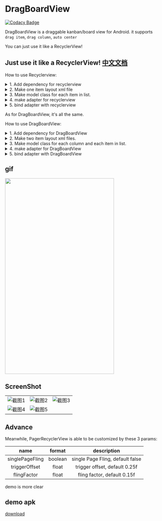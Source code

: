 # DragBoardView

[![Codacy Badge](https://api.codacy.com/project/badge/Grade/660b2a6d67e9426fa887d782fdc22bd1)](https://app.codacy.com/app/LinXueyuanStdio/DragBoardView?utm_source=github.com&utm_medium=referral&utm_content=LinXueyuanStdio/DragBoardView&utm_campaign=Badge_Grade_Dashboard)


DragBoardView is a draggable kanban/board view for Android. it supports `drag item`, `drag column`, `auto center`

You can just use it like a RecyclerView!

## Just use it like a RecyclerView! [中文文档](https://github.com/LinXueyuanStdio/DragBoardView/blob/master/README_zh.md)

How to use Recyclerview:

<details>
  <summary>1. Add dependency for recyclerview</summary>

```
compile 'com.android.support:recyclerview-v7:23.1.0'
```

Add recyclerview in main layout file

```xml
<?xml version="1.0" encoding="utf-8"?>
<LinearLayout
    xmlns:android="http://schemas.android.com/apk/res/android"
    xmlns:app="http://schemas.android.com/apk/res-auto"
    android:orientation="vertical"
    android:layout_width="match_parent"
    android:layout_height="match_parent"
    >
    <android.support.v7.widget.RecyclerView
        android:id="@+id/item_list"
        android:layout_width="match_parent"
        android:layout_height="match_parent"
        android:scrollbars="vertical"
        />
</LinearLayout>
```

</details>

<details>
  <summary>2. Make one item layout xml file</summary>

```xml
<LinearLayout xmlns:android="http://schemas.android.com/apk/res/android"
android:orientation="horizontal"
android:layout_width="match_parent"
android:layout_height="wrap_content">

    <TextView
        android:id="@+id/txtChords"
        android:layout_height="wrap_content"
        android:layout_width="wrap_content"
        android:layout_gravity="center_horizontal"
        />
    <TextView
        android:layout_height="wrap_content"
        android:layout_width="wrap_content"
        android:id="@+id/txtLyrics"/>

</LinearLayout>
```
</details>

<details>
  <summary>3. Make model class for each item in list.</summary>

 it can be any custom class.

```java
public class Item {

    private String name;

    public Item(String n) {
        name = n;
    }
    public String getName() {
        return name;
    }

    public void setName(String name) {
        this.name = name;
    }
}
```
</details>

<details>
  <summary>4. make adapter for recyclerview</summary>

```java
import androidx.recyclerview.widget.RecyclerView;
import android.util.Log;
import android.view.LayoutInflater;
import android.view.View;
import android.view.ViewGroup;
import android.widget.TextView;
import com.codexpedia.list.viewholder.R;
import java.util.ArrayList;

public class ItemArrayAdapter extends RecyclerView.Adapter<ItemArrayAdapter.ViewHolder> {

    //All methods in this adapter are required for a bare minimum recyclerview adapter
    private int listItemLayout;
    private ArrayList<Item> itemList;
    // Constructor of the class
    public ItemArrayAdapter(int layoutId, ArrayList<Item> itemList) {
        listItemLayout = layoutId;
        this.itemList = itemList;
    }

    // get the size of the list
    @Override
    public int getItemCount() {
        return itemList == null ? 0 : itemList.size();
    }


    // specify the row layout file and click for each row
    @Override
    public ViewHolder onCreateViewHolder(ViewGroup parent, int viewType) {
        View view = LayoutInflater.from(parent.getContext()).inflate(listItemLayout, parent, false);
        ViewHolder myViewHolder = new ViewHolder(view);
        return myViewHolder;
    }

    // load data in each row element
    @Override
    public void onBindViewHolder(final ViewHolder holder, final int listPosition) {
        TextView item = holder.item;
        item.setText(itemList.get(listPosition).getName());
    }

    // Static inner class to initialize the views of rows
    static class ViewHolder extends RecyclerView.ViewHolder implements View.OnClickListener {
        public TextView item;
        public ViewHolder(View itemView) {
            super(itemView);
            itemView.setOnClickListener(this);
            item = (TextView) itemView.findViewById(R.id.txtChords);
        }
        @Override
        public void onClick(View view) {
            Log.d("onclick", "onClick " + getLayoutPosition() + " " + item.getText());
        }
    }
```
</details>


<details>
  <summary>5. bind adapter with recyclerview</summary>

```java
import android.os.Bundle;
import androidx.appcompat.app.AppCompatActivity;
import androidx.recyclerview.widget.DefaultItemAnimator;
import androidx.recyclerview.widget.LinearLayoutManager;
import androidx.recyclerview.widget.RecyclerView;

import com.codexpedia.list.viewholder.R;

import java.util.ArrayList;

public class MainActivity extends AppCompatActivity {

    RecyclerView recyclerView;

    @Override
    protected void onCreate(Bundle savedInstanceState) {
        super.onCreate(savedInstanceState);
        setContentView(R.layout.activity_main);

        // Initializing list view with the custom adapter
        ArrayList <Item> itemList = new ArrayList<Item>();

        ItemArrayAdapter itemArrayAdapter = new ItemArrayAdapter(R.layout.list_item, itemList);
        recyclerView = (RecyclerView) findViewById(R.id.item_list);
        recyclerView.setLayoutManager(new LinearLayoutManager(this));
        recyclerView.setItemAnimator(new DefaultItemAnimator());
        recyclerView.setAdapter(itemArrayAdapter);

        // Populating list items
        for(int i=0; i<100; i++) {
            itemList.add(new Item("Item " + i));
        }

    }

}
```

</details>



As for DragBoardView, it's all the same.

How to use DragBoardView:

<details>
  <summary>1. Add dependency for DragBoardView</summary>

Add it in your `root` `build.gradle` at the end of repositories:
```gradle
allprojects {
    repositories {
        ...
        maven { url 'https://jitpack.io' }
    }
}
```
Add the dependency
```gradle
dependencies {
    compile 'com.github.LinXueyuanStdio:DragBoardView:v1.0.0'
}
```

declare it in your main layout xml file:

```xml

<?xml version="1.0" encoding="utf-8"?>
<RelativeLayout xmlns:android="http://schemas.android.com/apk/res/android"
                android:layout_width="match_parent"
                android:layout_height="match_parent"
                android:fitsSystemWindows="true">

    <android.support.v7.widget.Toolbar
        android:id="@+id/toolbar"
        android:layout_width="match_parent"
        android:layout_height="?attr/actionBarSize"
        android:background="?attr/colorPrimary"/>

    <com.time.cat.dragboardview.DragBoardView
        android:id="@+id/layout_main"
        android:layout_width="match_parent"
        android:layout_height="match_parent"
        android:layout_below="@id/toolbar"/>

</RelativeLayout>
```

</details>

<details>
  <summary>2. Make two item layout xml files.</summary>

One for each column item. it should contains a `RecyclerView`

```xml
<?xml version="1.0" encoding="utf-8"?>
<RelativeLayout
    xmlns:android="http://schemas.android.com/apk/res/android"
    android:id="@+id/col_content_container"
    android:layout_width="match_parent"
    android:layout_height="match_parent">

        <android.support.v7.widget.RecyclerView
            android:id="@+id/rv"
            android:layout_width="match_parent"
            android:layout_height="match_parent"/>

</RelativeLayout>
```

One for the item in each column.

```xml
<TextView
    android:id="@+id/item_title"
    android:layout_width="match_parent"
    android:layout_height="match_parent"
    android:text="item"/>
```

</details>

<details>
  <summary>3. Make model class for each column and each item in list.</summary>

for each column, it should implement `DragColumn` interface.

```java
public class Entry implements DragColumn {
    private final String name;
    private int columnIndex;
    private final List<DragItem> itemList;

    public Entry(String name, int columnIndex, List<DragItem> items) {
        this.name = name;
        this.columnIndex = columnIndex;
        this.itemList = items;
    }

    public String getName() {
        return name;
    }

    public List<DragItem> getItemList() {
        return itemList;
    }

    @Override
    public int getColumnIndex() {
        return columnIndex;
    }

    @Override
    public void setColumnIndex(int columnIndexInHorizontalRecycleView) {
        //save to database here
    }
}

```

for each item in the column, it should implement `DragItem` interface.

```java
public class Item implements DragItem {
    private final String itemName;
    private int colIndex;
    private int itemIndex;

    public Item(String itemName, int colIndex, int itemIndex) {
        this.itemName = itemName;
        this.colIndex = colIndex;
        this.itemIndex = itemIndex;
    }

    public String getItemName() {
        return itemName;
    }

    @Override
    public int getColumnIndex() {
        return colIndex;
    }

    @Override
    public int getItemIndex() {
        return itemIndex;
    }

    @Override
    public void setColumnIndex(int columnIndexInHorizontalRecycleView) {
        //save to database here
    }

    @Override
    public void setItemIndex(int itemIndexInVerticalRecycleView) {
        //save to database here
    }
}
```

</details>

<details>
  <summary>4. make adapter for DragBoardView</summary>

```java
public class ColumnAdapter extends HorizontalAdapter<ColumnAdapter.ViewHolder>
public class ItemAdapter extends VerticalAdapter<ItemAdapter.ViewHolder>
```
</details>


<details>
  <summary>5. bind adapter with DragBoardView</summary>

```java
public class MainActivity extends AppCompatActivity {

    DragBoardView dragBoardView;
    List<DragColumn> mData = new ArrayList<>();

    @Override
    protected void onCreate(Bundle savedInstanceState) {
        super.onCreate(savedInstanceState);
        setContentView(R.layout.activity_main);

        dragBoardView = findViewById(R.id.layout_main);
        mAdapter = new ColumnAdapter(this);
        mAdapter.setData(mData);
        dragBoardView.setHorizontalAdapter(mAdapter);
    }

}
```

</details>

## gif

<img src="art/device-2018-04-04-085351.gif" width="360" height="645"/>

## ScreenShot

|  |  |  |
|:---:|:---:|:---:|
|![截图1](/art/device-2018-04-04-085942.png)|![截图2](/art/device-2018-04-04-090017.png)|![截图3](/art/device-2018-04-04-090030.png)|
|![截图4](/art/device-2018-04-04-090047.png)|![截图5](/art/device-2018-04-04-090115.png)|

## Advance

Meanwhile, PagerRecyclerView is able to be customized by these 3 params:

|name|format|description|
|:---:|:---:|:---:|
| singlePageFling | boolean | single Page Fling, default false |
| triggerOffset | float | trigger offset, default 0.25f |
| flingFactor | float | fling factor, default 0.15f |

demo is more clear

## demo apk
[download](art/app-debug.apk)
